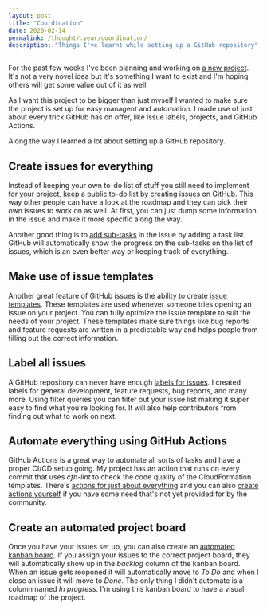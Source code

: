 ```yaml
---
layout: post
title: "Coordination"
date: 2020-02-14
permalink: /thought/:year/coordination/
description: "Things I've learnt while setting up a GitHub repository"
---
```


For the past few weeks I've been planning and working on [a new project](https://github.com/mijndert/cloudformation). It's not a very novel idea but it's something I want to exist and I'm hoping others will get some value out of it as well.

As I want this project to be bigger than just myself I wanted to make sure the project is set up for easy managent and automation. I made use of just about every trick GitHub has on offer, like issue labels, projects, and GitHub Actions.

Along the way I learned a lot about setting up a GitHub repository.

## Create issues for everything

Instead of keeping your own to-do list of stuff you still need to implement for your project, keep a public to-do list by creating issues on GitHub. This way other people can have a look at the roadmap and they can pick their own issues to work on as well. At first, you can just dump some information in the issue and make it more specific along the way.

Another good thing is to [add sub-tasks](https://github.blog/2013-01-09-task-lists-in-gfm-issues-pulls-comments/) in the issue by adding a task list. GitHub will automatically show the progress on the sub-tasks on the list of issues, which is an even better way or keeping track of everything.

## Make use of issue templates

Another great feature of GitHub issues is the ability to create [issue templates](https://help.github.com/en/github/building-a-strong-community/configuring-issue-templates-for-your-repository). These templates are used whenever someone tries opening an issue on your project. You can fully optimize the issue template to suit the needs of your project. These templates make sure things like bug reports and feature requests are written in a predictable way and helps people from filling out the correct information.

## Label all issues

A GitHub repository can never have enough [labels for issues](https://help.github.com/en/github/managing-your-work-on-github/about-labels). I created labels for general development, feature requests, bug reports, and many more. Using filter queries you can filter out your issue list making it super easy to find what you're looking for. It will also help contributors from finding out what to work on next.

## Automate everything using GitHub Actions

GitHub Actions is a great way to automate all sorts of tasks and have a proper CI/CD setup going. My project has an action that runs on every commit that uses _cfn-lint_ to check the code quality of the CloudFormation templates. There's [actions for just about everything](https://github.com/marketplace?type=actions) and you can also [create actions yourself](https://help.github.com/en/actions) if you have some need that's not yet provided for by the community.

## Create an automated project board

Once you have your issues set up, you can also create an [automated kanban board](https://help.github.com/en/github/managing-your-work-on-github/about-project-boards). If you assign your issues to the correct project board, they will automatically show up in the _backlog_ column of the kanban board. When an issue gets reoponed it will automatically move to _To Do_ and when I close an issue it will move to _Done_. The only thing I didn't automate is a column named _In progress_. I'm using this kanban board to have a visual roadmap of the project.